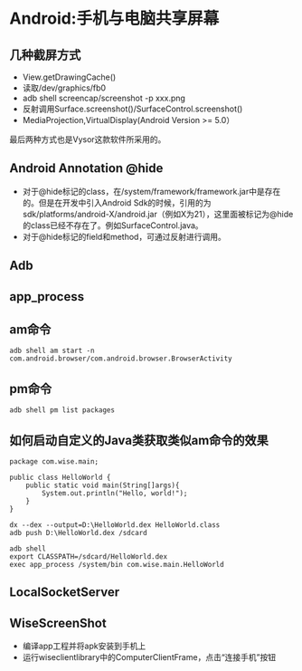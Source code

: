 Android:手机与电脑共享屏幕
========================

几种截屏方式
------------------------

* View.getDrawingCache()
* 读取/dev/graphics/fb0
* adb shell screencap/screenshot -p xxx.png
* 反射调用Surface.screenshot()/SurfaceControl.screenshot()
* MediaProjection,VirtualDisplay(Android Version >= 5.0）

最后两种方式也是Vysor这款软件所采用的。

Android Annotation @hide
------------------------

* 对于@hide标记的class，在/system/framework/framework.jar中是存在的。但是在开发中引入Android Sdk的时候，引用的为sdk/platforms/android-X/android.jar（例如X为21），这里面被标记为@hide的class已经不存在了。例如SurfaceControl.java。
* 对于@hide标记的field和method，可通过反射进行调用。

Adb
------------------------
app_process
------------------------
am命令
------------------------
```
adb shell am start -n com.android.browser/com.android.browser.BrowserActivity
```

pm命令
------------------------
```
adb shell pm list packages
```

如何启动自定义的Java类获取类似am命令的效果
------------------------
```
package com.wise.main;

public class HelloWorld {
    public static void main(String[]args){
        System.out.println("Hello, world!");
    }
}
```
```
dx --dex --output=D:\HelloWorld.dex HelloWorld.class
adb push D:\HelloWorld.dex /sdcard
```
```
adb shell
export CLASSPATH=/sdcard/HelloWorld.dex
exec app_process /system/bin com.wise.main.HelloWorld
```

LocalSocketServer
------------------------
WiseScreenShot
------------------------
* 编译app工程并将apk安装到手机上
* 运行wiseclientlibrary中的ComputerClientFrame，点击“连接手机”按钮
